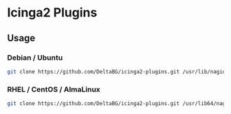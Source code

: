 # Icinga2 Plugins

## Usage

### Debian / Ubuntu

```bash
git clone https://github.com/DeltaBG/icinga2-plugins.git /usr/lib/nagios/plugins/delta
```

### RHEL / CentOS / AlmaLinux

```bash
git clone https://github.com/DeltaBG/icinga2-plugins.git /usr/lib64/nagios/plugins/delta
```
